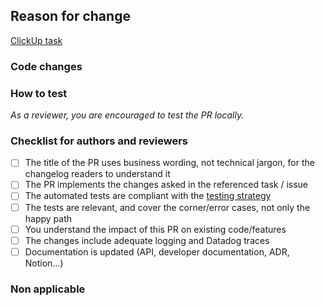 ## Reason for change

<!-- Describe here the reason for change, and provide a link to the corresponding ClickUp task or Sentry issue. -->

[ClickUp task](https://app.clickup.com/20427503/v/b/4-32476982-2/CLICKUP_ISSUE_ID)

### Code changes

<!-- Describe here the code changes at a high level. Anything that can help reviewers review your PR. -->

### How to test

_As a reviewer, you are encouraged to test the PR locally._

<!-- Describe here how to test your changes, if applicable. Insert UI screenshots when relevant -->

### Checklist for authors and reviewers

<!-- Move to the next section the non-applicable items -->

- [ ] The title of the PR uses business wording, not technical jargon, for the changelog readers to understand it
- [ ] The PR implements the changes asked in the referenced task / issue
- [ ] The automated tests are compliant with the [testing strategy](https://www.notion.so/almapay/Backend-testing-strategy-06c642cec1bf47b9b8feca3a91ea8d4a)
- [ ] The tests are relevant, and cover the corner/error cases, not only the happy path
- [ ] You understand the impact of this PR on existing code/features
- [ ] The changes include adequate logging and Datadog traces
- [ ] Documentation is updated (API, developer documentation, ADR, Notion...)

### Non applicable

<!-- Move here non applicable items of the checklist, if any -->